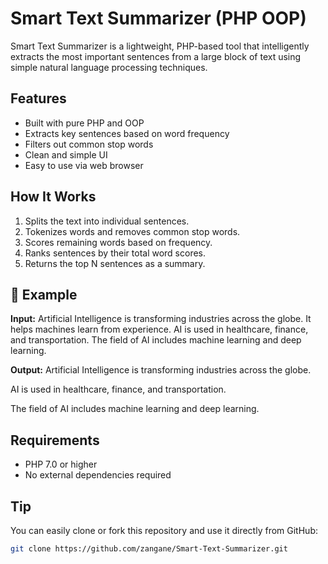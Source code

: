 # Smart Text Summarizer (PHP OOP)

Smart Text Summarizer is a lightweight, PHP-based tool that intelligently extracts the most important sentences from a large block of text using simple natural language processing techniques.

## Features

- Built with pure PHP and OOP
- Extracts key sentences based on word frequency
- Filters out common stop words
- Clean and simple UI
- Easy to use via web browser

## How It Works

1. Splits the text into individual sentences.
2. Tokenizes words and removes common stop words.
3. Scores remaining words based on frequency.
4. Ranks sentences by their total word scores.
5. Returns the top N sentences as a summary.

## 🧪 Example

**Input:**
Artificial Intelligence is transforming industries across the globe.
It helps machines learn from experience.
AI is used in healthcare, finance, and transportation.
The field of AI includes machine learning and deep learning.

**Output:**
Artificial Intelligence is transforming industries across the globe.

AI is used in healthcare, finance, and transportation.

The field of AI includes machine learning and deep learning.

## Requirements

- PHP 7.0 or higher
- No external dependencies required

## Tip

You can easily clone or fork this repository and use it directly from GitHub:

```bash
git clone https://github.com/zangane/Smart-Text-Summarizer.git
